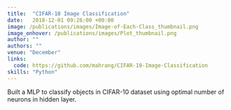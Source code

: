 ```yaml
---
title:  "CIFAR-10 Image Classification"
date:   2018-12-01 09:26:00 +00:00
image: /publications/images/Image-of-Each-Class_thumbnail.png
image_onhover: /publications/images/Plot_thumbnail.png
author: ""
authors: ""
venue: "December"
links:
  code: https://github.com/mahrang/CIFAR-10-Image-Classification
skills: "Python"
---
```

Built a MLP to classify objects in CIFAR-10 dataset using optimal number of neurons in hidden layer.
